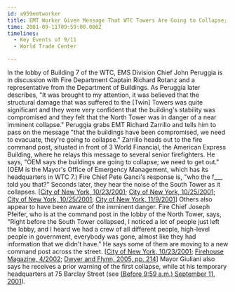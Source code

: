 ```yaml
---
id: a959emtworker
title: EMT Worker Given Message That WTC Towers Are Going to Collapse; High-Level Officials Evacuate Lobby of North Tower
time: 2001-09-11T09:59:00.000Z
timelines:
  - Key Events of 9/11
  - World Trade Center

---
```


In the lobby of Building 7 of the WTC, EMS Division Chief John Peruggia is in discussion with Fire Department Captain Richard Rotanz and a representative from the Department of Buildings. As Peruggia later describes, "It was brought to my attention, it was believed that the structural damage that was suffered to the [Twin] Towers was quite significant and they were very confident that the building's stability was compromised and they felt that the North Tower was in danger of a near imminent collapse." Peruggia grabs EMT Richard Zarrillo and tells him to pass on the message "that the buildings have been compromised, we need to evacuate, they're going to collapse." Zarrillo heads out to the fire command post, situated in front of 3 World Financial, the American Express Building, where he relays this message to several senior firefighters. He says, "OEM says the buildings are going to collapse; we need to get out." (OEM is the Mayor's Office of Emergency Management, which has its headquarters in WTC 7.) Fire Chief Pete Ganci's response is, "who the f___ told you that?" Seconds later, they hear the noise of the South Tower as it collapses. [[City of New York, 10/23/2001][1]; [City of New York, 10/25/2001][2]; [City of New York, 10/25/2001][3]; [City of New York, 11/9/2001][4]] Others also appear to have been aware of the imminent danger. Fire Chief Joseph Pfeifer, who is at the command post in the lobby of the North Tower, says, "Right before the South Tower collapsed, I noticed a lot of people just left the lobby, and I heard we had a crew of all different people, high-level people in government, everybody was gone, almost like they had information that we didn't have." He says some of them are moving to a new command post across the street. [[City of New York, 10/23/2001][5]; [Firehouse Magazine, 4/2002][6]; [Dwyer and Flynn, 2005, pp. 214][7]] Mayor Giuliani also says he receives a prior warning of the first collapse, while at his temporary headquarters at 75 Barclay Street (see [(Before 9:59 a.m.) September 11, 2001](/timeline/#a959toldcollapse)). 

[1]: https://graphics8.nytimes.com/packages/pdf/nyregion/20050812_WTC_GRAPHIC/9110142.PDF
[2]: https://graphics8.nytimes.com/packages/pdf/nyregion/20050812_WTC_GRAPHIC/9110160.PDF
[3]: https://graphics8.nytimes.com/packages/pdf/nyregion/20050812_WTC_GRAPHIC/9110161.PDF
[4]: https://graphics8.nytimes.com/packages/pdf/nyregion/20050812_WTC_GRAPHIC/9110200.PDF
[5]: https://graphics8.nytimes.com/packages/pdf/nyregion/20050812_WTC_GRAPHIC/9110138.PDF
[6]: https://web.archive.org/web/20021212234250/http://www.firehouse.com/terrorist/911/magazine/gz/pfiefer.html
[7]: https://www.amazon.com/102-Minutes-Untold-Survive-Inside/dp/0805076824
